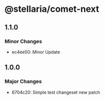 # @stellaria/comet-next

## 1.1.0

### Minor Changes

- ec4ee50: Minor Update

## 1.0.0

### Major Changes

- 6704c20: Simple test changeset new patch

